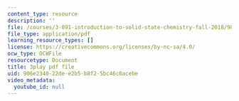 ```yaml
---
content_type: resource
description: ''
file: /courses/3-091-introduction-to-solid-state-chemistry-fall-2018/906e234022dee2b5b8f25bc46c0acebe_8KQPpl77fuk.pdf
file_type: application/pdf
learning_resource_types: []
license: https://creativecommons.org/licenses/by-nc-sa/4.0/
ocw_type: OCWFile
resourcetype: Document
title: 3play pdf file
uid: 906e2340-22de-e2b5-b8f2-5bc46c0acebe
video_metadata:
  youtube_id: null
---
```

